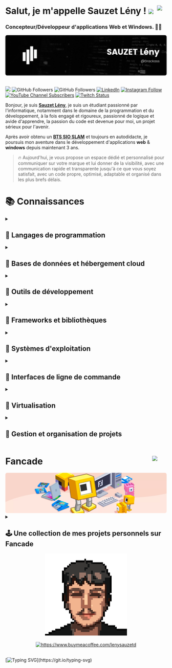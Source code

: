 # Salut, je m'appelle Sauzet Lény ! <img width="30" src="https://raw.githubusercontent.com/MartinHeinz/MartinHeinz/master/wave.gif"><a href="https://github.com/Drackass/Drackass/blob/main/README.md"><img align="right" src="https://cdn-icons-png.flaticon.com/512/197/197374.png" width="30px" /></a>
### Concepteur/Développeur d'applications Web et Windows. 🧑‍💻

<picture>
  <source media="(prefers-color-scheme: dark)" srcset="https://github.com/Drackass/Drackass/blob/main/banner-dark.png">
  <source media="(prefers-color-scheme: light)" srcset="https://github.com/Drackass/Drackass/blob/main/banner-light.png">
  <img alt="Main Banner" src="https://github.com/Drackass/Drackass/blob/main/banner-dark.png">
</picture>

</br>
</br>

![](https://komarev.com/ghpvc/?username=your-github-username&style=flat&color=grey)
![GitHub Followers](https://img.shields.io/github/followers/drackass?style=social)
![GitHub Followers](https://img.shields.io/github/stars/drackass?style=social)
[![LinkedIn](https://img.shields.io/badge/LinkedIn-Connect-blue?style=social&logo=linkedin)](https://www.linkedin.com/in/lény-sauzet-931172264/)
[![Instagram Follow](https://img.shields.io/badge/Instagram-Follow-blueviolet?logo=instagram&style=social)](https://www.instagram.com/lenysauzet/)
[![YouTube Channel Subscribers](https://img.shields.io/youtube/channel/subscribers/UCQAR8f6Gq2xdSDdhVAXfWlg?style=social)](https://www.youtube.com/@drack4ss?sub_confirmation=1)
[![Twitch Status](https://img.shields.io/twitch/status/drackass?style=social)](https://twitch.com/drackass)

Bonjour, je suis [**Sauzet Lény**](http://ent.btssio.net/leny.sauzet/), je suis un étudiant passionné par l'informatique, notamment dans le domaine de la programmation et du développement, à la fois engagé et rigoureux, passionné de logique et avide d'apprendre, la passion du code est devenue pour moi, un projet sérieux pour l'avenir.

Après avoir obtenu un [**BTS SIO SLAM**](https://www.onisep.fr/ressources/univers-formation/Formations/Post-bac/bts-services-informatiques-aux-organisations-option-b-solutions-logicielles-et-applications-metiers) et toujours en autodidacte, je poursuis mon aventure dans le développement d'applications **web** & **windows** depuis maintenant 3 ans.

> 🔥 Aujourd'hui, je vous propose un espace dédié et personnalisé pour communiquer sur votre marque et lui donner de la visibilité, avec une communication rapide et transparente jusqu'à ce que vous soyez satisfait, avec un code propre, optimisé, adaptable et organisé dans les plus brefs délais.

# 📚 Connaissances
<details>
<summary><h2>📕 Langages de programmation</h2></summary>
<br/>
  
[![C#](https://img.shields.io/badge/C%23-058c0b?style=for-the-badge&logo=c-sharp&logoColor=white&labelColor=058c0b)]()

[![C++](https://img.shields.io/badge/C%2B%2B-00417b?style=for-the-badge&logo=c%2B%2B&logoColor=white&labelColor=00417b)]()

[![Visual Basic](https://img.shields.io/badge/Visual%20Basic-004a85?style=for-the-badge&logo=.net&logoColor=white&labelColor=004a85)]()

[![jQuery](https://img.shields.io/badge/jQuery-1064a5?style=for-the-badge&logo=jquery&logoColor=white&labelColor=1064a5)]()

[![HTML](https://img.shields.io/badge/HTML-d84924?style=for-the-badge&logo=html5&logoColor=white&labelColor=d84924)]()

[![CSS](https://img.shields.io/badge/CSS-0066b6?style=for-the-badge&logo=css3&logoColor=white&labelColor=#0066b6)]()

[![Sass](https://img.shields.io/badge/Sass-cd669a?style=for-the-badge&logo=sass&logoColor=white&labelColor=cd669a)](https://sass-lang.com/)

[![PHP](https://img.shields.io/badge/PHP-4c5789?style=for-the-badge&logo=php&logoColor=white&labelColor=4c5789)]()

[![JavaScript](https://img.shields.io/badge/JavaScript-ead41c?style=for-the-badge&logo=javascript&logoColor=black&labelColor=ead41c)]()

[![Python](https://img.shields.io/badge/Python-336d9d?style=for-the-badge&logo=python&logoColor=white&labelColor=336d9d)]()

[![Node.js](https://img.shields.io/badge/Node.js-539e43?style=for-the-badge&logo=node.js&logoColor=white&labelColor=539e43)]()

[![Scratch](https://img.shields.io/badge/Scratch-ec9f37?style=for-the-badge&logo=scratch&logoColor=white&labelColor=ec9f37)]()

</details>

<details>
<summary><h2>📗 Bases de données et hébergement cloud</h2></summary>
<br/>
  
[![GitHub Pages](https://img.shields.io/badge/GitHub%20Pages-1d2024?style=for-the-badge&logo=github&logoColor=white&labelColor=1d2024)]()

[![MySQL](https://img.shields.io/badge/MySQL-d88700?style=for-the-badge&logo=mysql&logoColor=white&labelColor=d88700)]()

[![SQL Server](https://img.shields.io/badge/SQL%20Server-cf0513?style=for-the-badge&logo=microsoft%20sql%20server&logoColor=white&labelColor=cf0513)]()

[![MariaDB](https://img.shields.io/badge/MariaDB-c0765a?style=for-the-badge&logo=mariadb&logoColor=white&labelColor=c0765a)]()

[![Oracle](https://img.shields.io/badge/Oracle-be4331?style=for-the-badge&logo=oracle&logoColor=white&labelColor=be4331)]()

[![SQLite](https://img.shields.io/badge/SQLite-1398e0?style=for-the-badge&logo=sqlite&logoColor=white&labelColor=1398e0)]()

[![PhpMyAdmin](https://img.shields.io/badge/PhpMyAdmin-ff9800?style=for-the-badge&logo=phpmyadmin&logoColor=white&labelColor=ff9800)]()

[![HeidiSQL](https://img.shields.io/badge/HeidiSQL-328400?style=for-the-badge&labelColor=328400)]()

[![AJAX](https://img.shields.io/badge/AJAX-308bc9?style=for-the-badge&logo=ajax&logoColor=white)]()

[![SQL](https://img.shields.io/badge/SQL-3199da?style=for-the-badge&logoColor=white&labelColor=3199da)]()

</details>

<details>
<summary><h2>📘 Outils de développement</h2></summary>
<br/>
  
[![Visual Studio](https://img.shields.io/badge/Visual%20Studio-662e93?style=for-the-badge&logo=visual%20studio&logoColor=white&labelColor=662e93)]()

[![VS Code](https://img.shields.io/badge/VS%20Code-038fd6?style=for-the-badge&logo=visual%20studio%20code&logoColor=white&labelColor=038fd6)]()

[![NetBeans](https://img.shields.io/badge/NetBeans-1a65bc?style=for-the-badge&logo=apache%20netbeans%20ide&logoColor=white&labelColor=1a65bc)]()

[![Stack Overflow](https://img.shields.io/badge/Stack%20Overflow-f48024?style=for-the-badge&logo=stack-overflow&logoColor=white&labelColor=f48024)]()

[![Chat GPT](https://img.shields.io/badge/Chat%20GPT-15997a?style=for-the-badge&logo=openai&logoColor=white&labelColor=15997a)]()

[![Fancade](https://img.shields.io/badge/Fancade-%23edaf00?style=for-the-badge&logo=Square&logoColor=white&labelColor=edaf00)]()

[![UwAmp](https://img.shields.io/badge/UwAmp-2e2fad?style=for-the-badge&logo=apache&logoColor=white&labelColor=2e2fad)]()

[![Wamp](https://img.shields.io/badge/Wamp-f70094?style=for-the-badge&logo=webflow&logoColor=white&labelColor=f70094)]()

</details>

<details>
<summary><h2>📙 Frameworks et bibliothèques</h2></summary>
<br/>

[![Bootstrap](https://img.shields.io/badge/Bootstrap-553e7a?style=for-the-badge&logo=bootstrap&logoColor=white&labelColor=553e7a)]()

[![Tailwind CSS](https://img.shields.io/badge/Tailwind%20CSS-01b7d6?style=for-the-badge&logo=tailwind%20css&logoColor=white&labelColor=01b7d6)]()

[![.NET Framework](https://img.shields.io/badge/.NET%20Framework-5027d5?style=for-the-badge&logo=.net&logoColor=white&labelColor=5027d5)]()

[![Arduino](https://img.shields.io/badge/Arduino-00979c?style=for-the-badge&logo=arduino&logoColor=white&labelColor=00979c)]()

[![WordPress](https://img.shields.io/badge/WordPress-00769c?style=for-the-badge&logo=wordpress&logoColor=white&labelColor=00769c)]()

[![Webflow](https://img.shields.io/badge/Webflow-4353FF?style=for-the-badge&logo=webflow&logoColor=white&labelColor=4353FF)]()

[![React](https://img.shields.io/badge/React-61DAFB?style=for-the-badge&logo=react&logoColor=white&labelColor=61DAFB)](https://reactjs.org/docs/)

[![Next.js](https://img.shields.io/badge/Next.js-000000?style=for-the-badge&logo=next.js&logoColor=white&labelColor=000000)](https://nextjs.org/docs/)

</details>

<details>
<summary><h2>📓 Systèmes d'exploitation</h2></summary>
<br/>
  
[![Linux](https://img.shields.io/badge/Linux-ffb400?style=for-the-badge&logo=linux&logoColor=white&labelColor=ffb400)]()

[![Windows](https://img.shields.io/badge/Windows-00afef?style=for-the-badge&logo=windows&logoColor=white&labelColor=00afef)]()

</details>

<details>
<summary><h2>📒 Interfaces de ligne de commande</h2></summary>
<br/>
  
[![Bash](https://img.shields.io/badge/Bash-3e474a?style=for-the-badge&logo=gnu%20bash&logoColor=white&labelColor=3e474a)]()

[![PowerShell](https://img.shields.io/badge/PowerShell-207bcc?style=for-the-badge&logo=powershell&logoColor=white&labelColor=207bcc)]()

</details>

<details>
<summary><h2>📔 Virtualisation</h2></summary>
<br/>
  
[![VM VirtualBox](https://img.shields.io/badge/VM%20VirtualBox-21416a?style=for-the-badge&logo=virtualbox&logoColor=white&labelColor=21416a)]()

[![Docker](https://img.shields.io/badge/Docker-2496ed?style=for-the-badge&logo=docker&logoColor=white&labelColor=#2496ed)]()

</details>

<details>
<summary><h2>📃 Gestion et organisation de projets</h2></summary>
<br/>
  
[![Notion](https://img.shields.io/badge/Notion-f7f6f3?style=for-the-badge&logo=notion&logoColor=black&labelColor=f7f6f3)]()

[![Trello](https://img.shields.io/badge/Trello-0079bf?style=for-the-badge&logo=trello&logoColor=white&labelColor=0079bf)]()

[![Obsidian](https://img.shields.io/badge/Obsidian-4934a1?style=for-the-badge&logo=obsidian&logoColor=white&labelColor=4934a1)]()

[![Discord](https://img.shields.io/badge/Discord-5662f6?style=for-the-badge&logo=discord&logoColor=white&labelColor=5662f6)]()

[![Git](https://img.shields.io/badge/Git-f05033?style=for-the-badge&logo=git&logoColor=white&labelColor=f05033)]()

[![GitHub](https://img.shields.io/badge/GitHub-1d2024?style=for-the-badge&logo=github&logoColor=white&labelColor=1d2024)]()

</details>

# Fancade <a href="https://www.fancade.com/"><img align="right" src="https://www.fancade.com/press/fancade-mascot.png" width="45px" /></a>

<img alt="fancade banner" src="https://github.com/Drackass/Drackass/blob/main/banner-fancade.png">

<details>
<summary><h2>🕹️ Une collection de mes projets personnels sur Fancade</h2></summary>
<br/>
  
<table style="width:100%">
<tr>
<td>
<a href="https://play.fancade.com/64804F37FCD99A0D">
<img src="https://www.fancade.com/images/64804F37FCD99A0D.jpg">
</a>
</td>
<td>
<a href="https://play.fancade.com/6460AD3DC0E94F7D">
<img src="https://www.fancade.com/images/6460AD3DC0E94F7D.jpg">
</a>
</td>
<td>
<a href="https://play.fancade.com/63F79C3910E0E75B">
<img src="https://www.fancade.com/images/63F79C3910E0E75B.jpg">
</a>
</td>
<td>
<a href="https://play.fancade.com/63A5F1C06902974F">
<img src="https://www.fancade.com/images/63A5F1C06902974F.jpg">
</a>
</td>
</tr>

<tr>
<td>
<a href="https://play.fancade.com/635684E6B16CC9B5">
<img src="https://www.fancade.com/images/635684E6B16CC9B5.jpg">
</a>
</td>
<td>
<a href="https://play.fancade.com/633980F3D474E8D4">
<img src="https://www.fancade.com/images/633980F3D474E8D4.jpg">
</a>
</td>
<td>
<a href="https://play.fancade.com/6302A35860C1225B">
<img src="https://www.fancade.com/images/6302A35860C1225B.jpg">
</a>
</td>
<td>
<a href="https://play.fancade.com/62FA3EAB3F74DED1">
<img src="https://www.fancade.com/images/62FA3EAB3F74DED1.jpg">
</a>
</td>
</tr>

<tr>
<td>
<a href="https://play.fancade.com/62F94B81E4C9B1CC">
<img src="https://www.fancade.com/images/62F94B81E4C9B1CC.jpg">
</a>
</td>
<td>
<a href="https://play.fancade.com/62F28E56FC46F03E">
<img src="https://www.fancade.com/images/62F28E56FC46F03E.jpg">
</a>
</td>
<td>
<a href="https://play.fancade.com/62E505FE215783C5">
<img src="https://www.fancade.com/images/62E505FE215783C5.jpg">
</a>
</td>
<td>
<a href="https://play.fancade.com/62D49AA505A17347">
<img src="https://www.fancade.com/images/62D49AA505A17347.jpg">
</a>
</td>
</tr>

<tr>
<td>
<a href="https://play.fancade.com/62CAEE85CDD98FBA">
<img src="https://www.fancade.com/images/62CAEE85CDD98FBA.jpg">
</a>
</td>
<td>
<a href="https://play.fancade.com/62C591C18D4D6372">
<img src="https://www.fancade.com/images/62C591C18D4D6372.jpg">
</a>
</td>
<td>
<a href="https://play.fancade.com/6287746E389A3201">
<img src="https://www.fancade.com/images/6287746E389A3201.jpg">
</a>
</td>
<td>
<a href="https://play.fancade.com/628A370DD74AA768">
<img src="https://www.fancade.com/images/628A370DD74AA768.jpg">
</a>
</td>
</tr>

<tr>
<td>
<a href="https://play.fancade.com/61EC14298B64A5E8">
<img src="https://www.fancade.com/images/61EC14298B64A5E8.jpg">
</a>
</td>
<td>
<a href="https://play.fancade.com/62841BD8B4AD7465">
<img src="https://www.fancade.com/images/62841BD8B4AD7465.jpg">
</a>
</td>
<td>
<a href="https://play.fancade.com/626433ED4DFFFCC4">
<img src="https://www.fancade.com/images/626433ED4DFFFCC4.jpg">
</a>
</td>
<td>
<a href="https://play.fancade.com/61A374C41892AF00">
<img src="https://www.fancade.com/images/61A374C41892AF00.jpg">
</a>
</td>
</tr>

<tr>
<td>
<a href="https://play.fancade.com/621FD862B546FFDF">
<img src="https://www.fancade.com/images/621FD862B546FFDF.jpg">
</a>
</td>
<td>
<a href="https://play.fancade.com/61FBFD7405CE9282">
<img src="https://www.fancade.com/images/61FBFD7405CE9282.jpg">
</a>
</td>
<td>
<a href="https://play.fancade.com/610963CFCD5473C6">
<img src="https://www.fancade.com/images/610963CFCD5473C6.jpg">
</a>
</td>
<td>
<a href="https://play.fancade.com/61E49A1BAAB31A3F">
<img src="https://www.fancade.com/images/61E49A1BAAB31A3F.jpg">
</a>
</td>
</tr>

<tr>
<td>
<a href="https://play.fancade.com/61C9E5817D166AE5">
<img src="https://www.fancade.com/images/61C9E5817D166AE5.jpg">
</a>
</td>
<td>
<a href="https://play.fancade.com/61ED3B357DA0659C">
<img src="https://www.fancade.com/images/61ED3B357DA0659C.jpg">
</a>
</td>
<td>
<a href="https://play.fancade.com/61EDA1EC375FF05A">
<img src="https://www.fancade.com/images/61EDA1EC375FF05A.jpg">
</a>
</td>
<td>
<a href="https://play.fancade.com/610D26FB7E67D253">
<img src="https://www.fancade.com/images/610D26FB7E67D253.jpg">
</a>
</td>
</tr>

<tr>
<td>
<a href="https://play.fancade.com/61BF7845F5727F3E">
<img src="https://www.fancade.com/images/61BF7845F5727F3E.jpg">
</a>
</td>
<td>
<a href="https://play.fancade.com/611103E16D6848B4">
<img src="https://www.fancade.com/images/611103E16D6848B4.jpg">
</a>
</td>
<td>
<a href="https://play.fancade.com/61E526530DA3D580">
<img src="https://www.fancade.com/images/61E526530DA3D580.jpg">
</a>
</td>
<td>
<a href="https://play.fancade.com/610CE3EF160BD249">
<img src="https://www.fancade.com/images/610CE3EF160BD249.jpg">
</a>
</td>
</tr>

<tr>
<td>
<a href="https://play.fancade.com/60FC3E3C0F1D16A6">
<img src="https://www.fancade.com/images/60FC3E3C0F1D16A6.jpg">
</a>
</td>
<td>
<a href="https://play.fancade.com/61EC7B608CAEEAF0">
<img src="https://www.fancade.com/images/61EC7B608CAEEAF0.jpg">
</a>
</td>
<td>
<a href="https://play.fancade.com/60CC5815FCB74D24">
<img src="https://www.fancade.com/images/60CC5815FCB74D24.jpg">
</a>
</td>
<td>
<a href="https://play.fancade.com/61BA1834354C1827">
<img src="https://www.fancade.com/images/61BA1834354C1827.jpg">
</a>
</td>
</tr>
</table>

</details>

<div align="center">
  <img alt="Pixel art of sauzet lény" src="https://github.com/Drackass/Drackass/blob/main/me.png">  
  </br>
  </br>
  <a href="https://www.buymeacoffee.com/lenysauzetd"> 
    <img src="https://cdn.buymeacoffee.com/buttons/v2/default-yellow.png" width="250" alt="https://www.buymeacoffee.com/lenysauzetd" />
  </a>
</div>

</br>

[![Typing SVG](https://readme-typing-svg.demolab.com?font=Source+Code+Pro+&size=25&pause=2001&color=656d76&background=FFFFFF00&center=true&width=2000&height=40&lines=Dans+le+monde+de+la+programmation%2C+chaque+bug+est+une+occasion+d'apprendre+et+de+progresser.;Le+code+est+une+po%C3%A9sie+en+mouvement+qui+transforme+des+id%C3%A9es+abstraites+en+r%C3%A9alit%C3%A9+tangible.;Le+meilleur+code+est+celui+qui+n'a+pas+besoin+de+commentaires%2C+parce+qu'il+est+tellement+clair+et+%C3%A9l%C3%A9gant+qu'il+parle+de+lui-m%C3%AAme.;Le+d%C3%A9veloppement+est+un+art+o%C3%B9+les+limites+sont+repouss%C3%A9es+chaque+jour%2C+et+o%C3%B9+l'imagination+est+la+seule+contrainte.;Le+d%C3%A9veloppeur+n'est+pas+un+cr%C3%A9ateur+de+logiciel%2C+mais+un+sculpteur+de+logique.;Dans+le+domaine+du+d%C3%A9veloppement%2C+la+patience+est+une+vertu%2C+la+pers%C3%A9v%C3%A9rance+est+une+comp%C3%A9tence+et+la+passion+est+une+n%C3%A9cessit%C3%A9.;La+programmation+est+une+danse+subtile+entre+l'intelligence+humaine+et+la+puissance+des+machines.;Le+d%C3%A9veloppement+est+comme+un+puzzle+infini+%3A+chaque+ligne+de+code+est+une+pi%C3%A8ce+qui+s'assemble+pour+cr%C3%A9er+un+ensemble+fonctionnel.;La+qualit%C3%A9+d'un+code+ne+se+mesure+pas+%C3%A0+sa+longueur%2C+mais+%C3%A0+sa+clart%C3%A9+et+%C3%A0+sa+capacit%C3%A9+%C3%A0+r%C3%A9soudre+des+probl%C3%A8mes.;Le+v%C3%A9ritable+pouvoir+du+d%C3%A9veloppement+r%C3%A9side+dans+la+collaboration+%3A+ensemble%2C+nous+pouvons+r%C3%A9aliser+des+choses+incroyables.)](https://git.io/typing-svg)
